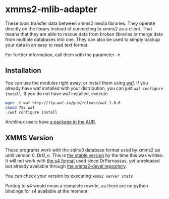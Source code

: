 # xmms2-mlib-adapter

These tools transfer data between xmms2 media libraries. They operate directly on the library instead of connecting to xmms2 as a client. That means that they are able to rescue data from broken libraries or merge data from multiple databases into one. They can also be used to simply backup your data in an easy to read text format.

For further information, call them with the parameter `-h`.


## Installation

You can use the modules right away, or install them using [waf](https://code.google.com/p/waf/). If you already have waf installed with your distribution, you can just `waf configure install`. If you do not have waf installed, execute

```bash
wget -O waf http://ftp.waf.io/pub/release/waf-1.8.6
chmod 755 waf
./waf configure install
```

Archlinux users have [a package in the AUR](https://aur.archlinux.org/packages/python-xmms2-mlib-adapter-git/).


## XMMS Version

These programs work with the sqlite3 database format used by xmms2 up until version 0. DrO_o. This is [the stable  version](https://github.com/XMMS2/xmms2-stable) by the time this was written. It will not work with [the s4 format](https://github.com/XMMS2/s4) used since DrParnassus, yet unreleased but already available through [the xmms2-devel repository](https://github.com/XMMS2/xmms2-devel).

You can check your version by executing `xmms2 server stats`

Porting to s4 would mean a complete rewrite, as there are no python bindings for s4 available at the moment.
